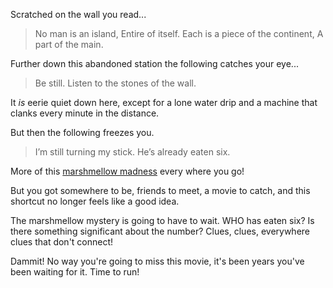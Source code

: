 Scratched on the wall you read...

> No man is an island,
> Entire of itself.
> Each is a piece of the continent,
> A part of the main.

Further down this abandoned station the following catches your eye...

> Be still.
> Listen to the stones of the wall.

It *is* eerie quiet down here, except for a lone water drip and a machine that clanks every minute in the distance.

But then the following freezes you.

> I’m still turning my stick.
> He’s already eaten six.

More of this [marshmellow madness](http://www.poetryfoundation.org/poem/241898) every where you go! 

But you got somewhere to be, friends to meet, a movie to catch, and this shortcut no longer feels like a good idea.

The marshmellow mystery is going to have to wait. WHO has eaten six? Is there something significant about the number? Clues, clues, everywhere clues that don't connect!

Dammit! No way you're going to miss this movie, it's been years you've been waiting for it. Time to run!

